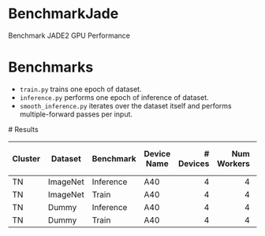 # BenchmarkJade

Benchmark JADE2 GPU Performance


# Benchmarks

* `train.py` trains one epoch of dataset.
* `inference.py` performs one epoch of inference of dataset.
* `smooth_inference.py` iterates over the dataset itself and performs multiple-forward passes per input.


# Results

| Cluster | Dataset | Benchmark | Device Name | # Devices | Num Workers | Data Loading Time | Data Processing Time | Forward Time | Backward Time |
| - | - | - | - | -: | -: | -: | -: | -: | -: | 
| TN | ImageNet | Inference | A40 | 4 | 4 | 0.0649 | - | 0.1104 | - |
| TN | ImageNet | Train | A40 | 4 | 4 | 0.0183 | - | 0.1277 | 0.2036 |
| TN | Dummy | Inference | A40 | 4 | 4 | 0.0485 | - | 0.1120 | - |
| TN | Dummy | Train | A40 | 4 | 4 | 0.0466 | - | 0.1306 | 0.2008 |
